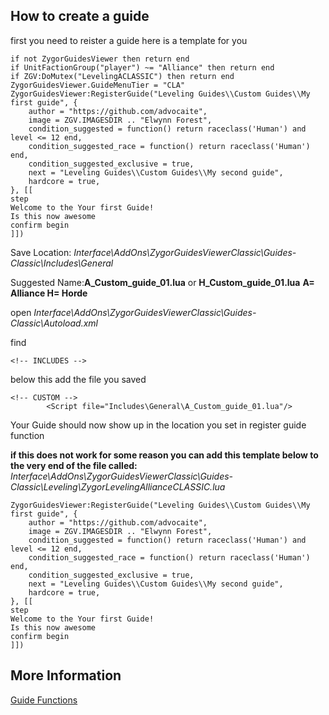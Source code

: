 ## How to create a guide
first you need to reister a guide here is a template for you
```local ZygorGuidesViewer = ZygorGuidesViewer
if not ZygorGuidesViewer then return end
if UnitFactionGroup("player") ~= "Alliance" then return end
if ZGV:DoMutex("LevelingACLASSIC") then return end
ZygorGuidesViewer.GuideMenuTier = "CLA"
ZygorGuidesViewer:RegisterGuide("Leveling Guides\\Custom Guides\\My first guide", {
    author = "https://github.com/advocaite",
    image = ZGV.IMAGESDIR .. "Elwynn Forest",
    condition_suggested = function() return raceclass('Human') and level <= 12 end,
    condition_suggested_race = function() return raceclass('Human') end,
    condition_suggested_exclusive = true,
    next = "Leveling Guides\\Custom Guides\\My second guide",
    hardcore = true,
}, [[
step
Welcome to the Your first Guide!
Is this now awesome
confirm begin
]])
```


Save Location: *Interface\AddOns\ZygorGuidesViewerClassic\Guides-Classic\Includes\General*


Suggested Name:**A_Custom_guide_01.lua** or **H_Custom_guide_01.lua** **A= Alliance H= Horde**


open *Interface\AddOns\ZygorGuidesViewerClassic\Guides-Classic\Autoload.xml*

find 
```
<!-- INCLUDES -->
```
below this add the file you saved
```
<!-- CUSTOM -->
		<Script file="Includes\General\A_Custom_guide_01.lua"/>
```
Your Guide should now show up in the location you set in register guide function 

**if this does not work for some reason you can add this template below to the very end of the file called:**
*Interface\AddOns\ZygorGuidesViewerClassic\Guides-Classic\Leveling\ZygorLevelingAllianceCLASSIC.lua*
```
ZygorGuidesViewer:RegisterGuide("Leveling Guides\\Custom Guides\\My first guide", {
    author = "https://github.com/advocaite",
    image = ZGV.IMAGESDIR .. "Elwynn Forest",
    condition_suggested = function() return raceclass('Human') and level <= 12 end,
    condition_suggested_race = function() return raceclass('Human') end,
    condition_suggested_exclusive = true,
    next = "Leveling Guides\\Custom Guides\\My second guide",
    hardcore = true,
}, [[
step
Welcome to the Your first Guide!
Is this now awesome
confirm begin
]])
```

## More Information
[Guide Functions](GuideFunctions.MD)

